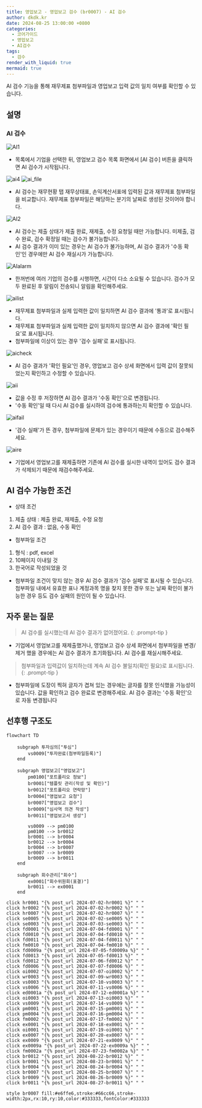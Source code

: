 ```yaml
---
title: 영업보고 - 영업보고 검수 (br0007) - AI 검수
author: dkdk.kr
date: 2024-08-25 13:00:00 +0800
categories:
  - 코어가이드
  - 영업보고
  - AI검수
tags:
  - 검수
render_with_liquid: true
mermaid: true
---
```

AI 검수 기능을 통해 재무제표 첨부파일과 영업보고 입력 값의 일치 여부를 확인할 수 있습니다.
## 설명

### AI 검수

![AI1](assets/img/Ai1.png)
- 목록에서 기업을 선택한 뒤, 영업보고 검수 목록 화면에서 [AI 검수] 버튼을 클릭하면 AI 검수가 시작됩니다.

![ai4](assets/img/ai4.png)
![ai_file](assets/img/ai_file.png)
- AI 검수는 재무현황 탭 재무상태표, 손익계산서표에 입력된 값과 재무제표 첨부파일을 비교합니다. 재무제표 첨부파일은 해당하는 분기의 날짜로 생성된 것이어야 합니다.

![AI2](assets/img/AI2.png)
- AI 검수는 제출 상태가 제출 완료, 재제출, 수정 요청일 때만 가능합니다. 미제출, 검수 완료, 검수 확정일 때는 검수가 불가능합니다.
- AI 검수 결과가 이미 있는 경우는 AI 검수가 불가능하며, AI 검수 결과가 '수동 확인'인 경우에만 AI 검수 재실시가 가능합니다. 

![AIalarm](assets/img/AIalarm.png)
- 한꺼번에 여러 기업의 검수를 시행하면, 시간이 다소 소요될 수 있습니다. 검수가 모두 완료된 후 알림이 전송되니 알림을 확인해주세요.

![ailist](assets/img/ailist.png)
- 재무제표 첨부파일과 실제 입력한 값이 일치하면 AI 검수 결과에 '통과'로 표시됩니다.
- 재무제표 첨부파일과 실제 입력한 값이 일치하지 않으면 AI 검수 결과에 '확인 필요'로 표시됩니다.
- 첨부파일에 이상이 있는 경우 '검수 실패'로 표시됩니다.

![aicheck](assets/img/aicheck.png)
- AI 검수 결과가 '확인 필요'인 경우, 영업보고 검수 상세 화면에서 입력 값이 잘못되었는지 확인하고 수정할 수 있습니다.

![aii](assets/img/aii.png)
- 값을 수정 후 저장하면 AI 검수 결과가 '수동 확인'으로 변경됩니다.
- '수동 확인'일 때 다시 AI 검수를 실시하여 검수에 통과하는지 확인할 수 있습니다.

![aifail](assets/img/aifail.png)
- '검수 실패'가 뜬 경우, 첨부파일에 문제가 있는 경우이기 때문에 수동으로 검수해주세요.

![aire](assets/img/aire.png)
- 기업에서 영업보고를 재제출하면 기존에 AI 검수를 실시한 내역이 있어도 검수 결과가 삭제되기 때문에 재검수해주세요.

## AI 검수 가능한 조건

- 상태 조건
1. 제출 상태 : 제출 완료, 재제출, 수정 요청
2. AI 검수 결과 : 없음, 수동 확인

- 첨부파일 조건
1. 형식 : pdf, excel
2. 10페이지 이내일 것
3. 한국어로 작성되었을 것

- 첨부파일 조건이 맞지 않는 경우 AI 검수 결과가 '검수 실패'로 표시될 수 있습니다. 첨부파일 내에서 유효한 표나 계정과목 명을 찾지 못한 경우 또는 날짜 확인이 불가능한 경우 등도 검수 실패의 원인이 될 수 있습니다.

## 자주 묻는 질문

> AI 검수를 실시했는데 AI 검수 결과가 없어졌어요.
{: .prompt-tip }

- 기업에서 영업보고를 재제출했거나, 영업보고 검수 상세 화면에서 첨부파일을 변경/제거 했을 경우에는 AI 검수 결과가 초기화됩니다. AI 검수를 재실시해주세요.

> 첨부파일과 입력값이 일치하는데 계속 AI 검수 불일치(확인 필요)로 표시됩니다.
{: .prompt-tip }

- 첨부파일에 도장이 찍혀 글자가 겹쳐 있는 경우에는 글자를 잘못 인식했을 가능성이 있습니다. 값을 확인하고 검수 완료로 변경해주세요. AI 검수 결과는 '수동 확인'으로 자동 변경됩니다


## 선후행 구조도
```mermaid
flowchart TD

    subgraph 투자심의["투심"]
        vs0009["투자완료(첨부파일등록)"]
    end

    subgraph 영업보고["영업보고"]
        pm0100["포트폴리오 정보"]
        br0001["템플릿 관리(작성 및 확인)"]
        br0012["포트폴리오 연락망"]
        br0004["영업보고 요청"]
        br0007["영업보고 검수"]
        br0009["심사역 의견 작성"]
        br0011["영업보고서 생성"]

        vs0009 --> pm0100
        pm0100 --> br0012
        br0001 --> br0004
        br0012 --> br0004
        br0004 --> br0007
        br0007 --> br0009
        br0009 --> br0011
    end

    subgraph 회수관리["회수"]
        ex0001["회수위원회(표결)"]
        br0011 --> ex0001
    end

click hr0001 "{% post_url 2024-07-02-hr0001 %}" " "
click hr0002 "{% post_url 2024-07-02-hr0002 %}" " "
click hr0007 "{% post_url 2024-07-02-hr0007 %}" " "
click se0005 "{% post_url 2024-07-02-se0005 %}" " "
click se0003 "{% post_url 2024-07-03-se0003 %}" " "
click fd0001 "{% post_url 2024-07-04-fd0001 %}" " "
click fd0010 "{% post_url 2024-07-04-fd0010 %}" " "
click fd0011 "{% post_url 2024-07-04-fd0011 %}" " "
click fm0010 "{% post_url 2024-07-04-fm0010 %}" " "
click fd0009a "{% post_url 2024-07-05-fd0009a %}" " "
click fd0013 "{% post_url 2024-07-05-fd0013 %}" " "
click fd0012 "{% post_url 2024-07-06-fd0012 %}" " "
click fd0006 "{% post_url 2024-07-07-fd0006 %}" " "
click oi0002 "{% post_url 2024-07-07-oi0002 %}" " "
click wr0003 "{% post_url 2024-07-09-wr0003 %}" " "
click vs0003 "{% post_url 2024-07-10-vs0003 %}" " "
click vs0006 "{% post_url 2024-07-11-vs0006 %}" " "
click ed0001a "{% post_url 2024-07-12-ed0001a %}" " "
click oi0003 "{% post_url 2024-07-13-oi0003 %}" " "
click vs0009 "{% post_url 2024-07-14-vs0009 %}" " "
click pm0001 "{% post_url 2024-07-15-pm0001 %}" " "
click pm0004 "{% post_url 2024-07-16-pm0004 %}" " "
click fm0002 "{% post_url 2024-07-17-fm0002 %}" " "
click ex0001 "{% post_url 2024-07-18-ex0001 %}" " "
click oi0001 "{% post_url 2024-07-19-oi0001 %}" " "
click ex0007 "{% post_url 2024-07-20-ex0007 %}" " "
click ex0009 "{% post_url 2024-07-21-ex0009 %}" " "
click ex0009a "{% post_url 2024-07-22-ex0009a %}" " "
click fm0002a "{% post_url 2024-07-23-fm0002a %}" " "
click br0012 "{% post_url 2024-08-22-br0012 %}" " "
click br0001 "{% post_url 2024-08-23-br0001 %}" " "
click br0004 "{% post_url 2024-08-24-br0004 %}" " "
click br0007 "{% post_url 2024-08-25-br0007 %}" " "
click br0009 "{% post_url 2024-08-26-br0009 %}" " "
click br0011 "{% post_url 2024-08-27-br0011 %}" " "

style br0007 fill:#e6ffe6,stroke:#66cc66,stroke-width:2px,rx:10,ry:10,color:#333333,fontColor:#333333


```

